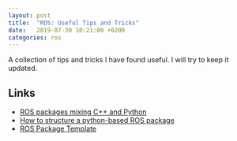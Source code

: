```yaml
---
layout: post
title:  "ROS: Useful Tips and Tricks"
date:   2019-07-30 10:21:00 +0200
categories: ros
---
```

A collection of tips and tricks I have found useful. I will try to keep it updated.

## Links

* [ROS packages mixing C++ and Python](https://answers.ros.org/question/257653/standards-for-mixing-c-and-python-nodes-in-same-package/)
* [How to structure a python-based ROS package](http://www.artificialhumancompanions.com/structure-python-based-ros-package/)
* [ROS Package Template](https://github.com/leggedrobotics/ros_best_practices/tree/master/ros_package_template)
